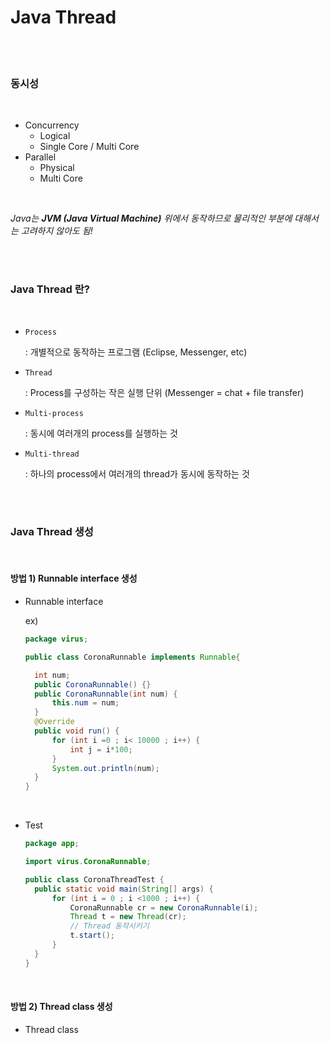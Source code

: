 # Java Thread

<br><br>

### 동시성

<br>

- Concurrency
  - Logical
  - Single Core / Multi Core
- Parallel
  - Physical
  - Multi Core

<br>

*Java는 **JVM (Java Virtual Machine)** 위에서 동작하므로 물리적인 부분에 대해서는 고려하지 않아도 됨!*

<br>

<br>

### Java Thread 란?

<br>

- `Process`

  : 개별적으로 동작하는 프로그램 (Eclipse, Messenger, etc)

- `Thread`

  : Process를 구성하는 작은 실행 단위 (Messenger = chat + file transfer)

- `Multi-process`

  : 동시에 여러개의 process를 실행하는 것

- `Multi-thread`

  : 하나의 process에서 여러개의 thread가 동시에 동작하는 것

<br>

<br>

### Java Thread 생성

<br>

#### 방법 1) Runnable interface 생성

- Runnable interface

  ex)

  ```java
  package virus;
  
  public class CoronaRunnable implements Runnable{
  
  	int num;
  	public CoronaRunnable() {}
  	public CoronaRunnable(int num) {
  		this.num = num;
  	}
  	@Override
  	public void run() {
  		for (int i =0 ; i< 10000 ; i++) {
  			int j = i*100;
  		}
  		System.out.println(num);
  	}
  }
  ```

  <br>

- Test

  ```java
  package app;
  
  import virus.CoronaRunnable;
  
  public class CoronaThreadTest {
  	public static void main(String[] args) {
  		for (int i = 0 ; i <1000 ; i++) {
  			CoronaRunnable cr = new CoronaRunnable(i);
  			Thread t = new Thread(cr);
  			// Thread 동작시키기
  			t.start();
  		}
  	}
  }
  ```

<br>

#### 방법 2) Thread class 생성

- Thread class

  ```java
  
  ```

  